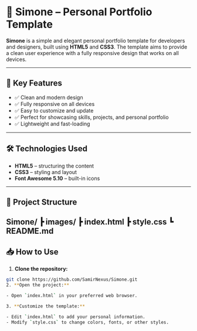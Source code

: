 # 🚀 Simone – Personal Portfolio Template

**Simone** is a simple and elegant personal portfolio template for developers and designers, built using **HTML5** and **CSS3**. The template aims to provide a clean user experience with a fully responsive design that works on all devices.

---

## 🌟 Key Features

- ✅ Clean and modern design  
- ✅ Fully responsive on all devices  
- ✅ Easy to customize and update  
- ✅ Perfect for showcasing skills, projects, and personal portfolio  
- ✅ Lightweight and fast-loading  

---

## 🛠️ Technologies Used

- **HTML5** – structuring the content  
- **CSS3** – styling and layout  
- **Font Awesome 5.10** – built-in icons  

---
## 📂 Project Structure

Simone/
┣ images/
┣ index.html
┣ style.css
┗ README.md
---

## 📥 How to Use

1. **Clone the repository:**

```bash
git clone https://github.com/SamirNexus/Simone.git
2. **Open the project:**

- Open `index.html` in your preferred web browser.

3. **Customize the template:**

- Edit `index.html` to add your personal information.  
- Modify `style.css` to change colors, fonts, or other styles.


